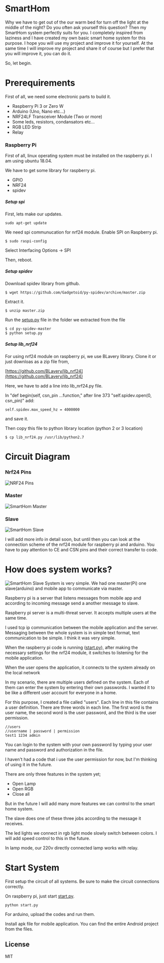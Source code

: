 # SmartHom

Why we have to get out of the our warm bed for turn off the light at the middle of the night? Do you often ask yourself this question? Then my SmartHom system perfectly suits for you. I completely inspired from laziness and I have created my own basic smart home system for this purpose. I hope you will use my project and improve it for yourself. At the same time I will improve my project and share it of course but I prefer that you will improve it, you can do it.

So, let begin.

# Prerequirements

First of all, we need some electronic parts to build it.

* Raspberry Pi 3 or Zero W
* Arduino (Uno, Nano etc...)
* NRF24LF Transceiver Module (Two or more)
* Some leds, resistors, condansators etc...
* RGB LED Strip
* Relay

### Raspberry Pi

First of all, linux operating system must be installed on the raspberry pi. I am using ubuntu 18.04.

We have to get some library for raspberry pi.

* GPIO
* NRF24
* spidev

##### Setup spi

First, lets make our updates.

```
sudo apt-get update
```

We need spi communucation for nrf24 module. Enable SPI on Raspberry pi.

```
$ sudo raspi-config
```

Select Interfacing Options -> SPI<br>

Then, reboot.

##### Setup spidev

Download spidev library from github.

```
$ wget https://github.com/Gadgetoid/py-spidev/archive/master.zip
```

Extract it.

```
$ unzip master.zip
```

Run the [setup.py](http://setup.py) file in the folder we extracted from the file

```
$ cd py-spidev-master
$ python setup.py
```

##### Setup lib_nrf24

For using nrf24 module on raspberry pi, we use BLavery library. Clone it or just downloas as a zip file from,

[https://github.com/BLavery/lib_nrf24](https://github.com/BLavery/lib_nrf24)

Here, we have to add a line into lib_nrf24.py file.<br>

In "def begin(self, csn_pin ...function," after line 373 "self.spidev.open(0, csn_pin)" add:

```
self.spidev.max_speed_hz = 4000000
```

and save it.<br>

Then copy this file to python library location (python 2 or 3 location)

```
$ cp lib_nrf24.py /usr/lib/python2.7
```

# Circuit Diagram

### Nrf24 Pins

![NRF24 Pins](https://hayaletveyap.com/wp-content/uploads/2020/03/nRF24L01-Wireless-Modul-Pinout.png)

### Master

![SmartHom Master](https://i.hizliresim.com/ThnZOU.png)

### Slave

![SmartHom Slave](https://i.hizliresim.com/xTLFbl.png)

I will add more info in detail soon, but until then you can look at the connection scheme of the nrf24 module for raspberry pi and arduino. You have to pay attention to CE and CSN pins and their correct transfer to code.

# How does system works?
![SmartHom Slave](https://i.hizliresim.com/Qa8XyZ.png)
System is very simple. We had one master(Pi) one slave(arduino) and mobile app to communicate via master.

Raspberry pi is a server that listens messages from mobile app and according to incoming message send a another message to slave.

Raspberry pi server is a multi-threat server. It accepts multiple users at the same time.

I used tcp ip communication between the mobile application and the server. Messaging between the whole system is in simple text format, text communication to be simple. I think it was very simple.

When the raspberry pi code is running ([start.py](http://start.py)), after making the necessary settings for the nrf24 module, it switches to listening for the mobile application.

When the user opens the application, it connects to the system already on the local network

In my scenario, there are multiple users defined on the system. Each of them can enter the system by entering their own passwords. I wanted it to be like a different user account for everyone in a home.

For this purpose, I created a file called "users". Each line in this file contains a user definition. There are three words in each line. The first word is the user name, the second word is the user password, and the third is the user permission.

```
//users
//username | password | permission
test1 1234 admin
```

You can login to the system with your own password by typing your user name and password and authorization in the file.

I haven't had a code that i use the user permission for now, but I'm thinking of using it in the future.

There are only three features in the system yet;

* Open Lamp
* Open RGB
* Close all

But in the future I will add many more features we can control to the smart home system.

The slave does one of these three jobs according to the message it receives.

The led lights we connect in rgb light mode slowly switch between colors. I will add speed control to this in the future.

In lamp mode, our 220v directly connected lamp works with relay.

# Start System

First setup the circuit of all systems. Be sure to make the circuit connections correctly.

On raspberry pi, just start [start.py](http://start.py).

```
python start.py
```

For arduino, upload the codes and run them.

Install apk file for mobile application. You can find the entire Android project from the files.

## License

MIT
